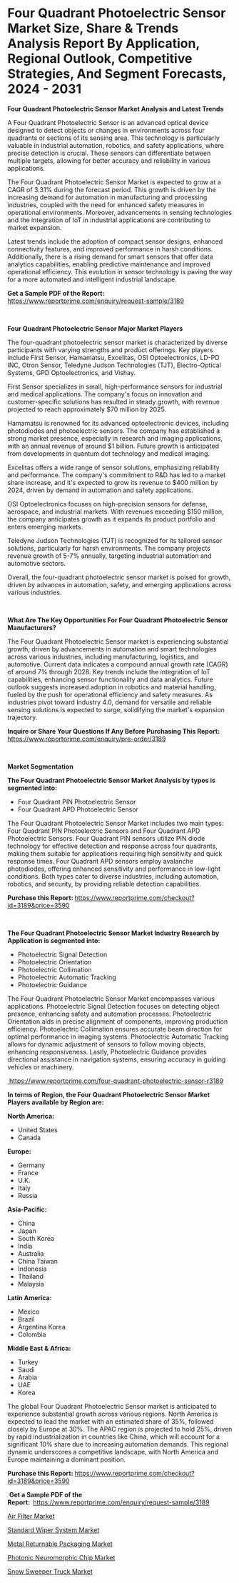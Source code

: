 <p><h1>Four Quadrant Photoelectric Sensor Market Size, Share & Trends Analysis Report By Application, Regional Outlook, Competitive Strategies, And Segment Forecasts, 2024 - 2031</h1></p><p><strong>Four Quadrant Photoelectric Sensor Market Analysis and Latest Trends</strong></p>
<p><p>A Four Quadrant Photoelectric Sensor is an advanced optical device designed to detect objects or changes in environments across four quadrants or sections of its sensing area. This technology is particularly valuable in industrial automation, robotics, and safety applications, where precise detection is crucial. These sensors can differentiate between multiple targets, allowing for better accuracy and reliability in various applications.</p><p>The Four Quadrant Photoelectric Sensor Market is expected to grow at a CAGR of 3.31% during the forecast period. This growth is driven by the increasing demand for automation in manufacturing and processing industries, coupled with the need for enhanced safety measures in operational environments. Moreover, advancements in sensing technologies and the integration of IoT in industrial applications are contributing to market expansion. </p><p>Latest trends include the adoption of compact sensor designs, enhanced connectivity features, and improved performance in harsh conditions. Additionally, there is a rising demand for smart sensors that offer data analytics capabilities, enabling predictive maintenance and improved operational efficiency. This evolution in sensor technology is paving the way for a more automated and intelligent industrial landscape.</p></p>
<p><strong>Get a Sample PDF of the Report:&nbsp;</strong> <a href="https://www.reportprime.com/enquiry/request-sample/3189">https://www.reportprime.com/enquiry/request-sample/3189</a></p>
<p>&nbsp;</p>
<p><strong>Four Quadrant Photoelectric Sensor Major Market Players</strong></p>
<p><p>The four-quadrant photoelectric sensor market is characterized by diverse participants with varying strengths and product offerings. Key players include First Sensor, Hamamatsu, Excelitas, OSI Optoelectronics, LD-PD INC, Otron Sensor, Teledyne Judson Technologies (TJT), Electro-Optical Systems, GPD Optoelectronics, and Vishay.</p><p>First Sensor specializes in small, high-performance sensors for industrial and medical applications. The company's focus on innovation and customer-specific solutions has resulted in steady growth, with revenue projected to reach approximately $70 million by 2025. </p><p>Hamamatsu is renowned for its advanced optoelectronic devices, including photodiodes and photoelectric sensors. The company has established a strong market presence, especially in research and imaging applications, with an annual revenue of around $1 billion. Future growth is anticipated from developments in quantum dot technology and medical imaging.</p><p>Excelitas offers a wide range of sensor solutions, emphasizing reliability and performance. The company's commitment to R&D has led to a market share increase, and it's expected to grow its revenue to $400 million by 2024, driven by demand in automation and safety applications.</p><p>OSI Optoelectronics focuses on high-precision sensors for defense, aerospace, and industrial markets. With revenues exceeding $150 million, the company anticipates growth as it expands its product portfolio and enters emerging markets.</p><p>Teledyne Judson Technologies (TJT) is recognized for its tailored sensor solutions, particularly for harsh environments. The company projects revenue growth of 5-7% annually, targeting industrial automation and automotive sectors.</p><p>Overall, the four-quadrant photoelectric sensor market is poised for growth, driven by advances in automation, safety, and emerging applications across various industries.</p></p>
<p>&nbsp;</p>
<p><strong>What Are The Key Opportunities For Four Quadrant Photoelectric Sensor Manufacturers?</strong></p>
<p><p>The Four Quadrant Photoelectric Sensor market is experiencing substantial growth, driven by advancements in automation and smart technologies across various industries, including manufacturing, logistics, and automotive. Current data indicates a compound annual growth rate (CAGR) of around 7% through 2028. Key trends include the integration of IoT capabilities, enhancing sensor functionality and data analytics. Future outlook suggests increased adoption in robotics and material handling, fueled by the push for operational efficiency and safety measures. As industries pivot toward Industry 4.0, demand for versatile and reliable sensing solutions is expected to surge, solidifying the market's expansion trajectory.</p></p>
<p><strong>Inquire or Share Your Questions If Any Before Purchasing This Report:</strong> <a href="https://www.reportprime.com/enquiry/pre-order/3189">https://www.reportprime.com/enquiry/pre-order/3189</a></p>
<p>&nbsp;</p>
<p><strong>Market Segmentation</strong></p>
<p><strong>The Four Quadrant Photoelectric Sensor Market Analysis by types is segmented into:</strong></p>
<p><ul><li>Four Quadrant PIN Photoelectric Sensor</li><li>Four Quadrant APD Photoelectric Sensor</li></ul></p>
<p><p>The Four Quadrant Photoelectric Sensor Market includes two main types: Four Quadrant PIN Photoelectric Sensors and Four Quadrant APD Photoelectric Sensors. Four Quadrant PIN sensors utilize PIN diode technology for effective detection and response across four quadrants, making them suitable for applications requiring high sensitivity and quick response times. Four Quadrant APD sensors employ avalanche photodiodes, offering enhanced sensitivity and performance in low-light conditions. Both types cater to diverse industries, including automation, robotics, and security, by providing reliable detection capabilities.</p></p>
<p><strong>Purchase this Report:&nbsp;</strong><a href="https://www.reportprime.com/checkout?id=3189&price=3590">https://www.reportprime.com/checkout?id=3189&price=3590</a></p>
<p>&nbsp;</p>
<p><strong>The Four Quadrant Photoelectric Sensor Market Industry Research by Application is segmented into:</strong></p>
<p><ul><li>Photoelectric Signal Detection</li><li>Photoelectric Orientation</li><li>Photoelectric Collimation</li><li>Photoelectric Automatic Tracking</li><li>Photoelectric Guidance</li></ul></p>
<p><p>The Four Quadrant Photoelectric Sensor Market encompasses various applications. Photoelectric Signal Detection focuses on detecting object presence, enhancing safety and automation processes. Photoelectric Orientation aids in precise alignment of components, improving production efficiency. Photoelectric Collimation ensures accurate beam direction for optimal performance in imaging systems. Photoelectric Automatic Tracking allows for dynamic adjustment of sensors to follow moving objects, enhancing responsiveness. Lastly, Photoelectric Guidance provides directional assistance in navigation systems, ensuring accuracy in guiding vehicles or machinery.</p></p>
<p><a href="https://www.reportprime.com/four-quadrant-photoelectric-sensor-r3189">&nbsp;https://www.reportprime.com/four-quadrant-photoelectric-sensor-r3189</a></p>
<p><strong>In terms of Region, the Four Quadrant Photoelectric Sensor Market Players available by Region are:</strong></p>
<p>
    <p> <strong> North America: </strong>
        <ul>
            <li>United States</li>
            <li>Canada</li>
        </ul>
        </p> 
    <p> <strong> Europe: </strong>
        <ul>
            <li>Germany</li>
            <li>France</li>
            <li>U.K.</li>
            <li>Italy</li>
            <li>Russia</li>
        </ul>
        </p> 
    <p> <strong> Asia-Pacific: </strong>
        <ul>
            <li>China</li>
            <li>Japan</li>
            <li>South Korea</li>
            <li>India</li>
            <li>Australia</li>
            <li>China Taiwan</li>
            <li>Indonesia</li>
            <li>Thailand</li>
            <li>Malaysia</li>
        </ul>
        </p> 
    <p> <strong> Latin America: </strong>
        <ul>
            <li>Mexico</li>
            <li>Brazil</li>
            <li>Argentina Korea</li>
            <li>Colombia</li>
        </ul>
        </p> 
    <p> <strong> Middle East & Africa: </strong>
        <ul>
            <li>Turkey</li>
            <li>Saudi</li>
            <li>Arabia</li>
            <li>UAE</li>
            <li>Korea</li>
        </ul>
    </p>
    </p>
<p><p>The global Four Quadrant Photoelectric Sensor market is anticipated to experience substantial growth across various regions. North America is expected to lead the market with an estimated share of 35%, followed closely by Europe at 30%. The APAC region is projected to hold 25%, driven by rapid industrialization in countries like China, which will account for a significant 10% share due to increasing automation demands. This regional dynamic underscores a competitive landscape, with North America and Europe maintaining a dominant position.</p></p>
<p><strong>Purchase this Report: </strong><a href="https://www.reportprime.com/checkout?id=3189&price=3590">https://www.reportprime.com/checkout?id=3189&price=3590</a></p>
<p>&nbsp;<strong>Get a Sample PDF of the Report:&nbsp;&nbsp;</strong><a href="https://www.reportprime.com/enquiry/request-sample/3189">https://www.reportprime.com/enquiry/request-sample/3189</a></p>
<p><strong></strong></p>
<p><p><a href="https://www.linkedin.com/pulse/air-filter-market-trends-regional-insights-forecasted-period-g9nyf?trackingId=LnkSfXxeRXmpLVNQoJQxRA%3D%3D">Air Filter Market</a></p><p><a href="https://issuu.com/reportprime-2/docs/standard-wiper-system-market-size-2_fc98090fbe5d2d">Standard Wiper System Market</a></p><p><a href="https://issuu.com/reportprime-2/docs/metal-returnable-packaging-market-s_e79bf76706344a">Metal Returnable Packaging Market</a></p><p><a href="https://github.com/WillieWoodard/Market-Research-Report-List-6/blob/main/photonic-neuromorphic-chip-market.md">Photonic Neuromorphic Chip Market</a></p><p><a href="https://www.linkedin.com/pulse/snow-sweeper-truck-industry-insights-report-analyzing-market-4lj2f?trackingId=m6NS0STZQj6kdnJcxKGLDg%3D%3D">Snow Sweeper Truck Market</a></p></p>